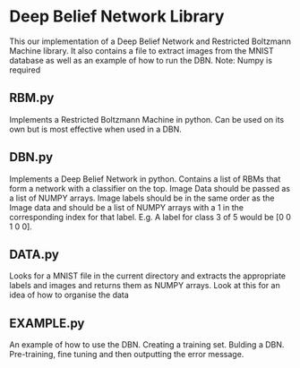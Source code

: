 Deep Belief Network Library
===========

This our implementation of a Deep Belief Network and Restricted Boltzmann Machine library. It also contains a file to extract images from the MNIST database as well as an example of how to run the DBN. Note: Numpy is required

RBM.py
-----------
Implements a Restricted Boltzmann Machine in python. Can be used on its own but is most effective when used in a DBN.

DBN.py
-----------
Implements a Deep Belief Network in python. Contains a list of RBMs that form a network with a classifier on the top. Image Data should be passed as a list of NUMPY arrays. Image labels should be in the same order as the Image data and should be a list of NUMPY arrays with a 1 in the corresponding index for that label. E.g. A label for class 3 of 5 would be [0 0 1 0 0].

DATA.py
-----------
Looks for a MNIST file in the current directory and extracts the appropriate labels and images and returns them as NUMPY arrays. Look at this for an idea of how to organise the data

EXAMPLE.py
-----------
An example of how to use the DBN. Creating a training set. Bulding a DBN. Pre-training, fine tuning and then outputting the error message. 




